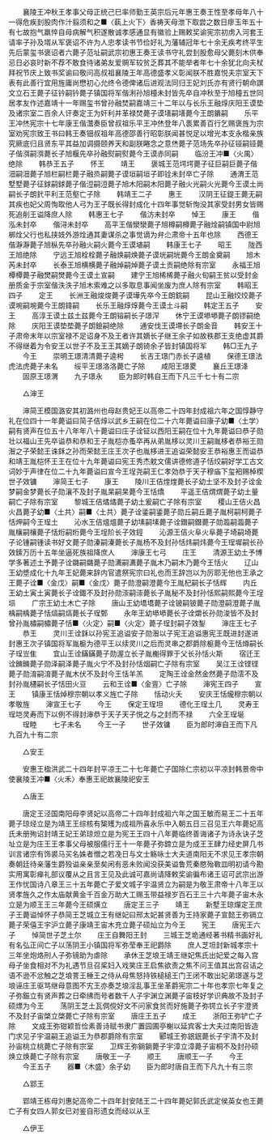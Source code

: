 <!-- { "loadSidebar": true } -->
　　襄陵王冲秋王孝事父母正统己巳率师勤王英宗后元年惠王奏王性至孝母年八十一得危疾刲股肉作汁翦须和之■〈蓻上火下〉香祷天母泄下取尝之数日瘳玉年五十有七故抱气羸悴自母病解气积遂散诚孝感通显有徽验上赐敕奖谕宪宗初虏入河套王请率子孙及壻从军褒诏不许为人忠孝读书节俭好礼为藩辅冠年七十余无疾考终平生先后蒙玺书褒诏者六薨子范址嗣武宗初惠王奏王读书守礼尝刲股愈母父薨刻木供奉忌日必哀时新不荐不敢食待诸弟友爱赒军较贫乏葬其不能举者年七十余犹北向夫杖拜祝节庆上致书奖谕曰敬问高叔祖襄陵王年高德盛孝义彰闻朕不胜嘉悦夫宗室天下表有此善行宜用旌庸尚懋初心允终令德俾诸后进观法同归王妃刘氏亦有贤行朝命譔文立石王薨子征钤嗣钤薨子镇国将军偕浰孙旭橦未封皆先卒自冲秋至于旭橦五世同居孝友作述嘉靖十一年赐玺书曾孙融焚嗣嘉靖三十二年以与长乐王融焞庆阳王谟垫及诸宗室二百余人讦奏定王为奸利并革禄焚薨子谟墡嗣墡薨今王朗鐀嗣 
　　乐平王冲烋宪宗十七年康王偕灊奏臣曾叔祖乐平王冲烋登年八袠累善百行乞赐褒旌为宗室劝宪宗致王书曰韩王奏钿叔祖年高德邵善行昭彰朕闻甚悦足以增光本支永楷亲族究厥底归且贤东平其益加调摄颐养天和副朕睠念之意烋薨子范场先卒孙征铔嗣铔薨子偕渳嗣渳薨长子旭椻先卒孙融熨嗣熨薨今王谟赤同嗣 
　　临汾王冲■〈火禺〉绝除 
　　韩恭王五子 
　　怀王 
　　靖王 
　　褒城王范堮堮薨子征巨嗣巨薨子偕沺嗣沺薨子旭栏嗣栏薨子融烝嗣薨子谟垣嗣垣子即铨未封卒亡子除 
　　通渭王范墅墅薨子征銶嗣銶薨子偕浢嗣浢薨子旭木阳嗣木阳薨子融火光嗣火光薨今王谟土尚嗣长子朗釴平利王范壑亡子除 
　　韩靖王二子 
　　惠王 
　　汉阴王征鍉王薨无嗣其疾也妃父周恂取他人弓为王子既长得封成化十四年事觉斩恂没其家受封男女皆赐死追削王谥降庶人除 
　　韩惠王七子 
　　偕汸未封卒 
　　悼王 
　　康王 
　　偕泓未封卒 
　　偕浔未封卒 
　　高平王偕灓灓薨子旭樽嗣樽薨子融烇嗣镇国中尉旭梆烇父行也私挟妓外游烇通其妻谋杀之事觉谪为弁尐肃帝十五年也除 
　　西德王偕瀞瀞薨子旭枞先卒孙融火嗣火薨今王谟埴嗣 
　　韩康王七子 
　　昭王 
　　陇西王旭绝除 
　　宁远王旭栓栓薨子融焕嗣焕薨子谟垙嗣垙薨今王朗金奠嗣 
　　旭木芮未封卒 
　　长泰王旭横横薨子融焯嗣焯薨子谟土贡嗣绝除有宗室 
　　永福王旭橝橝薨子融燓嗣燓薨今王谟土宣嗣 
　　建宁王旭桸桸薨子融火旬嗣王贫以受封金册质金于宗室偕泆泆子旭木索难之以多取息事闻坐废为庶人除有宗室 
　　韩昭王四子 
　　定王 
　　长洲王融焌焌薨子谟墷先卒今王朗鋎嗣 
　　昆山王融烄烄薨子谟埦嗣埦薨今王朗鍏嗣 
　　长乐王融焞焞薨今王谟土斗嗣 
　　韩定王五子 
　　安王 
　　高淳王谟土兹土兹薨今王朗镕嗣长子璟浫 
　　休宁王谟塨塨薨子朗镠嗣绝除 
　　庆阳王谟垫垫薨子朗鐱嗣绝除 
　　通安伐王谟墆长子朗金音 
　　韩安王十子肃帝末年以宗室禄不足诏身不及王者许其嫡长子继王余子如故秩郡王支绝虚其爵不得继着为令安王以世子不及王王其嫡子朗锜余子皆封镇国将军 
　　韩□王九子 
　　今王 
　　崇明王璟清清薨子逵枵 
　　长吉王璟门赤长子逵植 
　　保德王璟法虎法虎薨子未名 
　　绥平王璟洛洛薨亡子除 
　　咸阳王璟畟 
　　襄丘王璟洚 
　　固原王璟渭 
　　九子璟永 
　　臣为郎时韩自王而下凡三千七十有二宗 

　　△渖王 

　　渖简王模国潞安其初潞州也母赵贵妃王以高帝二十四年封成祖六年之国惇静守礼在位四十一年薨谥曰简子佶焞以武乡王嗣在位二十六年薨谥曰康子幼■〈土学〉嗣有贤声在位五十八年年八十薨谥曰庄子诠钲以西阳王嗣在位十九年薨谥曰恭子勋壮以福山王先卒谥恭和恭和王子胤桤亦蚤卒再从弟胤栘以灵川王嗣胤栘者恭裕王勋潪之子荣懿王诛鉌之孙而荣懿王庄王次子也胤栘进王追谥荣懿安王恭裕惠王而谥恭和靖王胤桤怀王王在位十九年薨谥曰宪王秀杰躭文儒讲德修道子恬烄嗣好学工古文词妙于声律在位二十九年薨谥曰宣今王埕尧嗣王仁孝効恭于天子穆庙下玺衵赐棹楔世子效镛 
　　渖简王七子 
　　康王 
　　陵川王佶煃煃薨长子幼土坚不及封子诠金梦嗣金梦薨长子勋瀼不及封子胤杲嗣杲薨今王恬燆 
　　平遥王佶煟煟薨子幼土量嗣亡子除有宗室 
　　黎城王佶燏燏薨子幼土爰嗣亡子除有宗室 
　　稷山王佶火昌火昌薨子幼■〈土共〉嗣■〈土共〉薨子诠鋈嗣鋈薨子勋丘嗣丘薨子胤柯嗣柯薨子恬炠嗣今王珵土 
　　沁水王佶熅熅薨子幼塐嗣塐薨子诠鐕嗣鐕薨子勋瀶嗣瀶薨子胤欀嗣欀薨子恬烆嗣烆薨今王埕阶长子效鋞 
　　沁源王佶火阜火阜薨子埼嗣埼薨子论锺嗣锺读书好文薨子勋溱嗣溱薨长子胤杨不及封孙恬炜嗣炜薨今王珵墀嗣长孙效鎍万历十五年坐逼死族祖降庶人 
　　渖康王七弓 
　　庄王 
　　清源王幼土予博学多著述土予薨子诠鏴嗣鏴薨子勋瀳嗣瀳薨子胤木乃嗣木乃薨今王恬火 
　　辽山王幼墏成化十九年王妃薨来辞内官遣祭宪宗曰礼也而王辞岂以为厉耶无他也王承之王薨子诠■〈金戊〉嗣■〈金戊〉薨子勋澄嗣澄薨今王胤杞嗣长子恬辉 
　　内丘王幼土寅土寅薨长子诠鋷不及封孙勋漴嗣漴薨长子胤秘不及封孙恬熙嗣熙薨今王埕埙 
　　广宗王幼土木亡子除 
　　唐山王幼墧墧薨子诠铍嗣铍薨子勋澄嗣澄薨子胤楀嗣楀薨子恬熇嗣熇薨长子珵鄄 
　　永年王幼塨塨薨长子诠爝长孙勋浚皆不及封曾孙胤橚嗣橚薨子恬■〈火定〉嗣■〈火定〉薨子珵封嗣子效鋫 
　　渖庄王七子 
　　恭王 
　　灵川王诠鉌以孙宪王追谥安子勋潪以子宪王追谥惠宪王既进封遂进封惠王次子镇国将军胤榳为德平王以续灵川之后而灵串之郡爵除榳薨今王恬燇嗣长子珵岦隹 
　　宜山王诠鏋鏋薨子勋渥立长子胤櫆得罪于父长孙恬火斯 
　　宿迁王诠鏅鏅薨子勋泽嗣泽薨子胤火宁不及封孙恬烟嗣亡子除有宗室 
　　吴江王诠铿铿薨子勋淯嗣淯薨子胤木伏不及封今王恬羊羔 
　　定陶王诠金然金然薨子勋澐不及封孙胤櫏嗣长子恬田火豆 
　　云和王诠■〈金亶〉亡子除 
　　渖宪王四子 
　　宣王 
　　镇康王恬焯穆宗朝以孝义旌亡子除 
　　恬动火夭 
　　安庆王恬爖穆宗朝以孝敬旌 
　　渖宣王七子 
　　今王 
　　保定王珵坦 
　　德化王珵土几 
　　灵寿王珵垲灵寿而下以例不得封渖恭于天子天子悦之与之封而不禄 
　　六全王珵埏 
　　珵睦 
　　七子未名 
　　今王一子 
　　世子效镛 
　　臣为郎时渖自王而下凡九百九十有二宗 

　　△安王 

　　安惠王楹洪武二十四年封平凉王二十七年薨亡子国除仁宗初以平凉封韩景帝中使襄陵王冲■〈火禾〉奉惠王祀故襄陵祀安王 

　　△唐王 

　　唐定王泾国南阳母李贤妃以高帝二十四年封成祖六年之国王敏而易王二十五年薨子琼烃立是为靖王王综核有榘矱为成祖所喜永乐中入朝五日三召见王六年薨妃高氏未册殉诏封靖王妃王弟琼炟立是为宪王王四十八年薨临终善诲诸子为诗永诀子芝址立是为庄王王孝事父母被服儒行王十一年薨子弥鍗立是为成王王肆力经史屏几书训言诸宗有饰裘马买名姝者憎之若凂日与文士觞咏士大夫道南阳无不求见王孝宗朝奏朝廷待亲藩生爵殁谥亲亲至矣闲有恶未败闻没获美谥鲁荒秦愍殆斁皿明初请今勘实用寓彰瘅礼部议覆从之且言王见及此诚可嘉尚请降敕奖谕徧布诸王诏可武宗出游王作忧国诗八章王三十五年薨亡子爱文城子宇温贤立为嗣是为敬王肃帝十八年王以贤孝旌久之作太庙献黄金千百金万助大工赐玉带益禄岁百石王三十六年薨子宙木永立是为顺王王三年薨今王硕熿立 
　　唐定王三子 
　　靖王 
　　新墅王琼燀定王庶子王薨谥悼怀子恭简王芝城立王有继妃曰邢太妃甚贤善为王持家薨子宣懿王弥镉立薨子荣僖王宇沪立薨子康靖王宙木充立薨子硕灿立为今王 
　　宪王 
　　唐宪王六子 
　　悼简世子芝土尔 
　　庄王自舞阳王封 
　　三城王芝垝通经著书精书画好礼有名弘正间亡子以荡阴王小镇国将军弥莹奉王祀爵除 
　　庶人芝坦封新城孝宗十三年坐炮烙刑人子弥镜助为虐除 
　　承休王芝埌王靖王继妃焦氏出妃爱之每入宫母子坐食相对不为礼遇节旦召桨妇入戏笑庄王启焦欲责之焦不问王值其出宫召诘之语不逊不忿触之芝埌詈王棰王之侍从母焦怒持铁槌槌王门王闭不敢出妃弟璟遂与芝埌诬庄王驱骂继母意图不宄王亦奏芝埌淫乱事王坐革爵宪宗二十年也孝宗七年复之子弥鋠立有贤声葬之日牵绋而号者数千人子宇渊立渊薨子宙枝好学识典故不及封子硕熛为今王 
　　荡阴王芝土瓦倜傥好文不问家食贫而好施薨子弥锷立长子宇澄贤不及封子宙棨立棨薨亡子除有宗室 
　　唐庄王五子 
　　成王 
　　浙阳王弥铲亡子除 
　　文成王弥钳颖哲俭素善诗赋书隶广置园圃亭榭以延宾客士大夫过南阳皆造门求见子宇温嗣王追谥王为恭郡爵除有宗室 
　　郾城王弥鈱鈱薨长子宇清不及封孙宙桃立桃薨亡子除有宗室 
　　卫辉王弥鋿鋿薨子宇漳立漳薨子宙桐不及封孙硕焕立焕薨亡子除有宗室 
　　唐敬王一子 
　　顺王 
　　唐顺王一子 
　　今王 
　　今王五子 
　　器■〈木盛〉余子幼 
　　臣为郎时唐自王而下凡九十有三宗 

　　△郢王 

　　郢靖王栋母刘惠妃高帝二十四年封安陆王二十四年薨妃郭氏武定侯英女也王薨亡子有女四人郭女巳对鉴自形遗女而经以从王 

　　△伊王 

